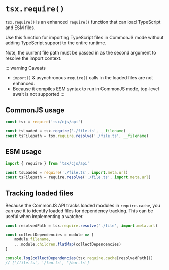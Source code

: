# `tsx.require()`

`tsx.require()` is an enhanced `require()` function that can load TypeScript and ESM files.

Use this function for importing TypeScript files in CommonJS mode without adding TypeScript support to the entire runtime.

Note, the current file path must be passed in as the second argument to resolve the import context.

::: warning Caveats
- `import()` & asynchronous `require()` calls in the loaded files are not enhanced.
- Because it compiles ESM syntax to run in CommonJS mode, top-level await is not supported
:::

## CommonJS usage

```js
const tsx = require('tsx/cjs/api')

const tsLoaded = tsx.require('./file.ts', __filename)
const tsFilepath = tsx.require.resolve('./file.ts', __filename)
```

## ESM usage

```js
import { require } from 'tsx/cjs/api'

const tsLoaded = require('./file.ts', import.meta.url)
const tsFilepath = require.resolve('./file.ts', import.meta.url)
```

## Tracking loaded files

Because the CommonJS API tracks loaded modules in `require.cache`, you can use it to identify loaded files for dependency tracking. This can be useful when implementing a watcher.

```js
const resolvedPath = tsx.require.resolve('./file', import.meta.url)

const collectDependencies = module => [
    module.filename,
    ...module.children.flatMap(collectDependencies)
]

console.log(collectDependencies(tsx.require.cache[resolvedPath]))
// ['/file.ts', '/foo.ts', '/bar.ts']
```
